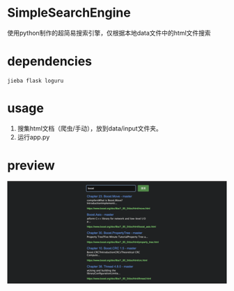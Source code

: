 # SimpleSearchEngine
使用python制作的超简易搜索引擎，仅根据本地data文件中的html文件搜索


# dependencies
```shell
jieba flask loguru
```

# usage
1. 搜集html文档（爬虫/手动），放到data/input文件夹。
2. 运行app.py

# preview
![简陋](preview.png)